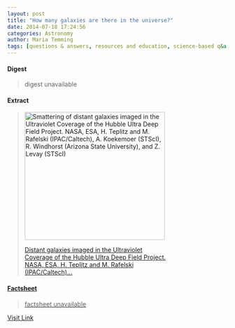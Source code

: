 ```yaml
---
layout: post
title: "How many galaxies are there in the universe?"
date: 2014-07-18 17:24:56
categories: Astronomy
author: Maria Temming
tags: [questions & answers, resources and education, science-based q&a, universe faq]
---
```



#### Digest
>digest unavailable

#### Extract
><div id="attachment_255426184" style="width: 330px" class="wp-caption alignright"><a href="http://d366w3m5tf0813.cloudfront.net/wp-content/uploads/hubble-deep-field.jpg"><img class="wp-image-255426184 size-full" src="http://d366w3m5tf0813.cloudfront.net/wp-content/uploads/hubble-deep-field.jpg" alt="Smattering of distant galaxies imaged in the Ultraviolet Coverage of the Hubble Ultra Deep Field Project. NASA, ESA, H. Teplitz and M. Rafelski (IPAC/Caltech), A. Koekemoer (STScI), R. Windhorst (Arizona State University), and Z. Levay (STScI)" width="320" height="292" /><p class="wp-caption-text">Distant galaxies imaged in the Ultraviolet Coverage of the Hubble Ultra Deep Field Project.<br /> NASA, ESA, H. Teplitz and M. Rafelski (IPAC/Caltech)...

#### Factsheet
>factsheet unavailable

[Visit Link](http://www.skyandtelescope.com/astronomy-resources/many-galaxies-universe/)


